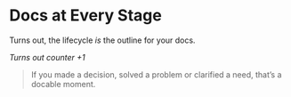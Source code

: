 # Docs at Every Stage

Turns out, the lifecycle *is* the outline for your docs.

*Turns out counter +1*

>If you made a decision, solved a problem or clarified a need, that’s a docable moment.